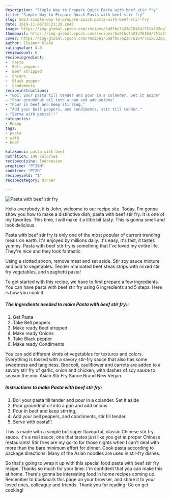 ```yaml
---
description: "Simple Way to Prepare Quick Pasta with beef stir fry"
title: "Simple Way to Prepare Quick Pasta with beef stir fry"
slug: 5023-simple-way-to-prepare-quick-pasta-with-beef-stir-fry
date: 2019-11-06T19:21:29.264Z
image: https://img-global.cpcdn.com/recipes/5a9fbc7a23d76164/751x532cq70/pasta-with-beef-stir-fry-recipe-main-photo.jpg
thumbnail: https://img-global.cpcdn.com/recipes/5a9fbc7a23d76164/751x532cq70/pasta-with-beef-stir-fry-recipe-main-photo.jpg
cover: https://img-global.cpcdn.com/recipes/5a9fbc7a23d76164/751x532cq70/pasta-with-beef-stir-fry-recipe-main-photo.jpg
author: Eleanor Blake
ratingvalue: 4.8
reviewcount: 6
recipeingredient:
-  Pasta
-  Bell peppers
-  Beef stripped
-  Onions
-  Black pepper
-  Condiments
recipeinstructions:
- "Boil your pasta till tender and pour in a colander. Set it aside"
- "Pour groundnut oil into a pan and add onions"
- "Pour in beef and keep stirring,"
- "Add your bell peppers, and condiments, stir till tender."
- "Serve with pasta!!!"
categories:
- Resep
tags:
- pasta
- with
- beef

katakunci: pasta with beef
nutrition: 140 calories
recipecuisine: Indonesian
preptime: "PT39M"
cooktime: "PT2H"
recipeyield: "1"
recipecategory: Dinner

---
```



![Pasta with beef stir fry](https://img-global.cpcdn.com/recipes/5a9fbc7a23d76164/751x532cq70/pasta-with-beef-stir-fry-recipe-main-photo.jpg)

Hello everybody, it is John, welcome to our recipe site. Today, I'm gonna show you how to make a distinctive dish, pasta with beef stir fry. It is one of my favorites. This time, I will make it a little bit tasty. This is gonna smell and look delicious.

Pasta with beef stir fry is only one of the most popular of current trending meals on earth. It's enjoyed by millions daily. It's easy, it's fast, it tastes yummy. Pasta with beef stir fry is something that I've loved my entire life. They're nice and they look fantastic.

Using a slotted spoon, remove meat and set aside. Stir soy sauce mixture and add to vegetables. Tender marinated beef steak strips with mixed stir fry vegetables, and spaghetti pasta!


To get started with this recipe, we have to first prepare a few ingredients. You can have pasta with beef stir fry using 6 ingredients and 5 steps. Here is how you cook it.

##### The ingredients needed to make Pasta with beef stir fry::

1. Get  Pasta
1. Take  Bell peppers
1. Make ready  Beef stripped
1. Make ready  Onions
1. Take  Black pepper
1. Make ready  Condiments


You can add different kinds of vegetables for textures and colors. Everything is tossed with a savory stir-fry sauce that also has some sweetness and tanginess. Broccoli, cauliflower and carrots are added to a savory stir fry of garlic, onion and chicken, with dashes of soy sauce to season the mix. Asian Stir Fry Sauce Brand New Vegan. 

##### Instructions to make Pasta with beef stir fry:

1. Boil your pasta till tender and pour in a colander. Set it aside
1. Pour groundnut oil into a pan and add onions
1. Pour in beef and keep stirring,
1. Add your bell peppers, and condiments, stir till tender.
1. Serve with pasta!!!


This is made with a simple but super flavourful, classic Chinese stir fry sauce. It&#39;s a real sauce, one that tastes just like you get at proper Chinese restaurants! Stir fries are my go-to for those nights when I can&#39;t deal with more than the bare minimum effort for dinner. Cook pasta according to package directions. Many of the Asian noodles are used in stir-fry dishes. 

So that's going to wrap it up with this special food pasta with beef stir fry recipe. Thanks so much for your time. I'm confident that you can make this at home. There's gonna be interesting food in home recipes coming up. Remember to bookmark this page on your browser, and share it to your loved ones, colleague and friends. Thank you for reading. Go on get cooking!
